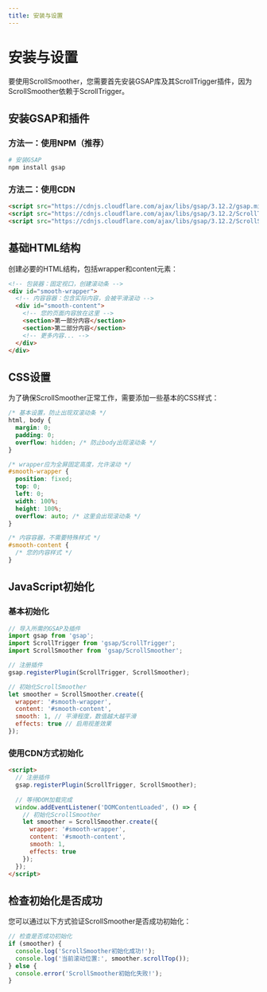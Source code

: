 ```yaml
---
title: 安装与设置
---
```


# 安装与设置

要使用ScrollSmoother，您需要首先安装GSAP库及其ScrollTrigger插件，因为ScrollSmoother依赖于ScrollTrigger。

## 安装GSAP和插件

### 方法一：使用NPM（推荐）

```bash
# 安装GSAP
npm install gsap
```

### 方法二：使用CDN

```html
<script src="https://cdnjs.cloudflare.com/ajax/libs/gsap/3.12.2/gsap.min.js"></script>
<script src="https://cdnjs.cloudflare.com/ajax/libs/gsap/3.12.2/ScrollTrigger.min.js"></script>
<script src="https://cdnjs.cloudflare.com/ajax/libs/gsap/3.12.2/ScrollSmoother.min.js"></script>
```

## 基础HTML结构

创建必要的HTML结构，包括wrapper和content元素：

```html
<!-- 包装器：固定视口，创建滚动条 -->
<div id="smooth-wrapper">
  <!-- 内容容器：包含实际内容，会被平滑滚动 -->
  <div id="smooth-content">
    <!-- 您的页面内容放在这里 -->
    <section>第一部分内容</section>
    <section>第二部分内容</section>
    <!-- 更多内容... -->
  </div>
</div>
```

## CSS设置

为了确保ScrollSmoother正常工作，需要添加一些基本的CSS样式：

```css
/* 基本设置，防止出现双滚动条 */
html, body {
  margin: 0;
  padding: 0;
  overflow: hidden; /* 防止body出现滚动条 */
}

/* wrapper应为全屏固定高度，允许滚动 */
#smooth-wrapper {
  position: fixed;
  top: 0;
  left: 0;
  width: 100%;
  height: 100%;
  overflow: auto; /* 这里会出现滚动条 */
}

/* 内容容器，不需要特殊样式 */
#smooth-content {
  /* 您的内容样式 */
}
```

## JavaScript初始化

### 基本初始化

```javascript
// 导入所需的GSAP及插件
import gsap from 'gsap';
import ScrollTrigger from 'gsap/ScrollTrigger';
import ScrollSmoother from 'gsap/ScrollSmoother';

// 注册插件
gsap.registerPlugin(ScrollTrigger, ScrollSmoother);

// 初始化ScrollSmoother
let smoother = ScrollSmoother.create({
  wrapper: '#smooth-wrapper',
  content: '#smooth-content',
  smooth: 1, // 平滑程度，数值越大越平滑
  effects: true // 启用视差效果
});
```

### 使用CDN方式初始化

```html
<script>
  // 注册插件
  gsap.registerPlugin(ScrollTrigger, ScrollSmoother);
  
  // 等待DOM加载完成
  window.addEventListener('DOMContentLoaded', () => {
    // 初始化ScrollSmoother
    let smoother = ScrollSmoother.create({
      wrapper: '#smooth-wrapper',
      content: '#smooth-content',
      smooth: 1,
      effects: true
    });
  });
</script>
```

## 检查初始化是否成功

您可以通过以下方式验证ScrollSmoother是否成功初始化：

```javascript
// 检查是否成功初始化
if (smoother) {
  console.log('ScrollSmoother初始化成功!');
  console.log('当前滚动位置:', smoother.scrollTop());
} else {
  console.error('ScrollSmoother初始化失败!');
}
``` 